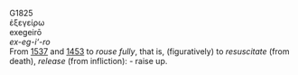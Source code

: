 G1825  
ἐξεγείρω  
exegeirō  
*ex-eg-i‘-ro*  
From [1537](g1537) and [1453](g1453) to *rouse* *fully*, that is,
(figuratively) to *resuscitate* (from death), *release* (from
infliction): - raise up.  

